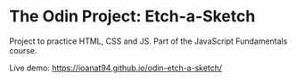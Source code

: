 # The Odin Project: Etch-a-Sketch

Project to practice HTML, CSS and JS. Part of the JavaScript Fundamentals course.  

Live demo: https://ioanat94.github.io/odin-etch-a-sketch/
